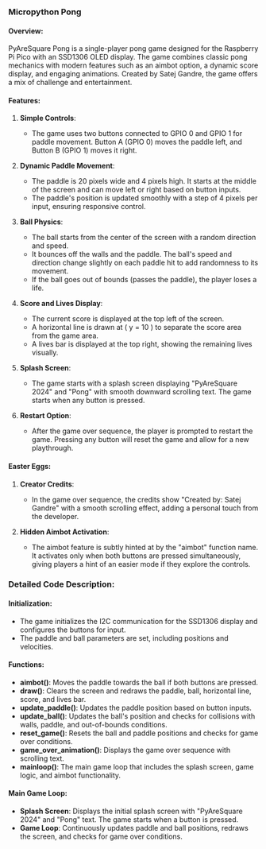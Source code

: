 ### Micropython Pong

#### Overview:
PyAreSquare Pong is a single-player pong game designed for the Raspberry Pi Pico with an SSD1306 OLED display. The game combines classic pong mechanics with modern features such as an aimbot option, a dynamic score display, and engaging animations. Created by Satej Gandre, the game offers a mix of challenge and entertainment.

#### Features:
1. **Simple Controls**: 
    - The game uses two buttons connected to GPIO 0 and GPIO 1 for paddle movement. Button A (GPIO 0) moves the paddle left, and Button B (GPIO 1) moves it right.
    
2. **Dynamic Paddle Movement**: 
    - The paddle is 20 pixels wide and 4 pixels high. It starts at the middle of the screen and can move left or right based on button inputs.
    - The paddle's position is updated smoothly with a step of 4 pixels per input, ensuring responsive control.

3. **Ball Physics**:
    - The ball starts from the center of the screen with a random direction and speed.
    - It bounces off the walls and the paddle. The ball's speed and direction change slightly on each paddle hit to add randomness to its movement.
    - If the ball goes out of bounds (passes the paddle), the player loses a life.

4. **Score and Lives Display**:
    - The current score is displayed at the top left of the screen.
    - A horizontal line is drawn at \( y = 10 \) to separate the score area from the game area.
    - A lives bar is displayed at the top right, showing the remaining lives visually.
    
5. **Splash Screen**:
    - The game starts with a splash screen displaying "PyAreSquare 2024" and "Pong" with smooth downward scrolling text. The game starts when any button is pressed.

6. **Restart Option**:
    - After the game over sequence, the player is prompted to restart the game. Pressing any button will reset the game and allow for a new playthrough.

#### Easter Eggs:
1. **Creator Credits**:
    - In the game over sequence, the credits show "Created by: Satej Gandre" with a smooth scrolling effect, adding a personal touch from the developer.
    
2. **Hidden Aimbot Activation**:
    - The aimbot feature is subtly hinted at by the "aimbot" function name. It activates only when both buttons are pressed simultaneously, giving players a hint of an easier mode if they explore the controls.

### Detailed Code Description:

#### Initialization:
- The game initializes the I2C communication for the SSD1306 display and configures the buttons for input.
- The paddle and ball parameters are set, including positions and velocities.

#### Functions:
- **aimbot()**: Moves the paddle towards the ball if both buttons are pressed.
- **draw()**: Clears the screen and redraws the paddle, ball, horizontal line, score, and lives bar.
- **update_paddle()**: Updates the paddle position based on button inputs.
- **update_ball()**: Updates the ball's position and checks for collisions with walls, paddle, and out-of-bounds conditions.
- **reset_game()**: Resets the ball and paddle positions and checks for game over conditions.
- **game_over_animation()**: Displays the game over sequence with scrolling text.
- **mainloop()**: The main game loop that includes the splash screen, game logic, and aimbot functionality.

#### Main Game Loop:
- **Splash Screen**: Displays the initial splash screen with "PyAreSquare 2024" and "Pong" text. The game starts when a button is pressed.
- **Game Loop**: Continuously updates paddle and ball positions, redraws the screen, and checks for game over conditions.
